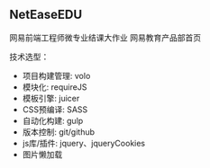 ## NetEaseEDU
网易前端工程师微专业结课大作业
网易教育产品部首页

技术选型：

- 项目构建管理: volo
- 模块化: requireJS
- 模板引擎: juicer
- CSS预编译: SASS
- 自动化构建: gulp
- 版本控制: git/github
- js库/插件: jquery、jqueryCookies
- 图片懒加载

